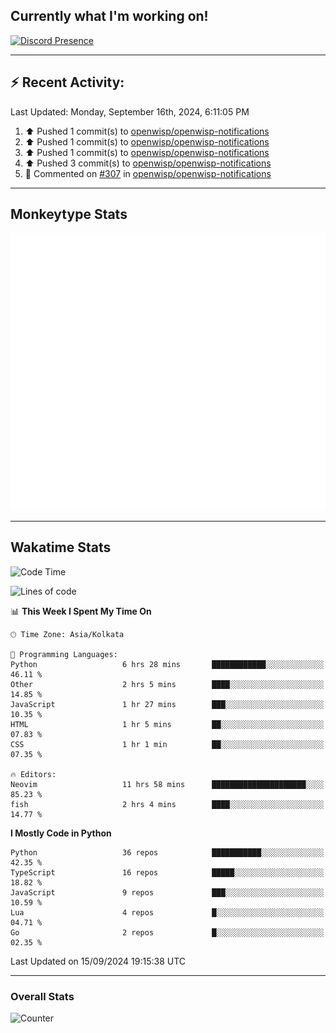 ## Currently what I'm working on!
[![Discord Presence](https://lanyard.cnrad.dev/api/534981034400284712)](https://discord.com/users/534981034400284712)

---

## :zap: Recent Activity:
<!--RECENT_ACTIVITY:last_update-->
Last Updated: Monday, September 16th, 2024, 6:11:05 PM
<!--RECENT_ACTIVITY:last_update_end-->
<!--RECENT_ACTIVITY:start-->
1. ⬆️ Pushed 1 commit(s) to [openwisp/openwisp-notifications](https://github.com/openwisp/openwisp-notifications)<br>
2. ⬆️ Pushed 1 commit(s) to [openwisp/openwisp-notifications](https://github.com/openwisp/openwisp-notifications)<br>
3. ⬆️ Pushed 1 commit(s) to [openwisp/openwisp-notifications](https://github.com/openwisp/openwisp-notifications)<br>
4. ⬆️ Pushed 3 commit(s) to [openwisp/openwisp-notifications](https://github.com/openwisp/openwisp-notifications)<br>
5. 💬 Commented on [#307](https://github.com/openwisp/openwisp-notifications/pull/307#discussion_r1753129348) in [openwisp/openwisp-notifications](https://github.com/openwisp/openwisp-notifications)<br>
<!--RECENT_ACTIVITY:end-->

---

## Monkeytype Stats
<a href="https://monkeytype.com/profile/dhanus">
  <img src="https://raw.githubusercontent.com/Dhanus3133/Dhanus3133/monkeytype/monkeytype-lb.svg" alt="Monkeytype Profile" />
</a>

---

## Wakatime Stats
<!--START_SECTION:waka-->
![Code Time](http://img.shields.io/badge/Code%20Time-2%2C171%20hrs%2025%20mins-blue)

![Lines of code](https://img.shields.io/badge/From%20Hello%20World%20I%27ve%20Written-5.9%20million%20lines%20of%20code-blue)

📊 **This Week I Spent My Time On** 

```text
🕑︎ Time Zone: Asia/Kolkata

💬 Programming Languages: 
Python                   6 hrs 28 mins       ████████████░░░░░░░░░░░░░   46.11 % 
Other                    2 hrs 5 mins        ████░░░░░░░░░░░░░░░░░░░░░   14.85 % 
JavaScript               1 hr 27 mins        ███░░░░░░░░░░░░░░░░░░░░░░   10.35 % 
HTML                     1 hr 5 mins         ██░░░░░░░░░░░░░░░░░░░░░░░   07.83 % 
CSS                      1 hr 1 min          ██░░░░░░░░░░░░░░░░░░░░░░░   07.35 % 

🔥 Editors: 
Neovim                   11 hrs 58 mins      █████████████████████░░░░   85.23 % 
fish                     2 hrs 4 mins        ████░░░░░░░░░░░░░░░░░░░░░   14.77 % 
```

**I Mostly Code in Python** 

```text
Python                   36 repos            ███████████░░░░░░░░░░░░░░   42.35 % 
TypeScript               16 repos            █████░░░░░░░░░░░░░░░░░░░░   18.82 % 
JavaScript               9 repos             ███░░░░░░░░░░░░░░░░░░░░░░   10.59 % 
Lua                      4 repos             █░░░░░░░░░░░░░░░░░░░░░░░░   04.71 % 
Go                       2 repos             █░░░░░░░░░░░░░░░░░░░░░░░░   02.35 % 
```




 Last Updated on 15/09/2024 19:15:38 UTC
<!--END_SECTION:waka-->
---

### Overall Stats

<img src="https://moe-counter.glitch.me/get/@Dhanus3133?theme=asoul" alt="Counter" />
